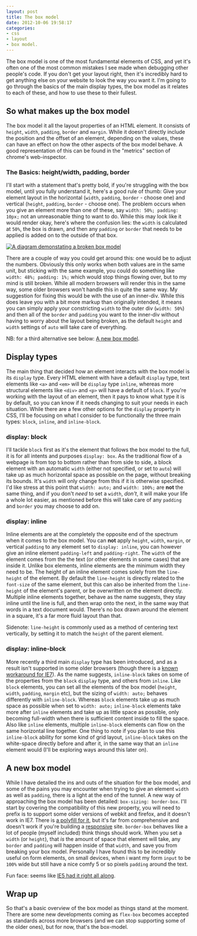 ```yaml
---
layout: post
title: The box model
date: 2012-10-06 19:58:17
categories:
- css
- layout
- box model.
---
```


The box model is one of the most fundamental elements of CSS, and yet it's often one of the most common mistakes I see made when debugging other people's code. If you don't get your layout right, then it's incredibly hard to get anything else on your website to look the way you want it. I'm going to go through the basics of the main display types, the box model as it relates to each of these, and how to use these to their fullest.

## So what makes up the box model

The box model it all the layout properties of an HTML element. It consists of `height`, `width`, `padding`, `border` and `margin`. While it doesn't directly include the position and the offset of an element, depending on the values, these can have an effect on how the other aspects of the box model behave. A good representation of this can be found in the "metrics" section of chrome's web-inspector.

### The Basics: height/width, padding, border

I'll start with a statement that's pretty bold, if you're struggling with the box model, until you fully understand it, here's a good rule of thumb: Give your element layout in the horizontal (`width`, `padding`, `border` - choose one) and vertical (`height`, `padding`, `border` - choose one). The problem occurs when you give an element more than one of these, say `width: 50%; padding: 10px;` not an unreasonable thing to want to do. While this may look like it would render okay, here's where the confusion lies: the `width` is calculated at `50%`, the box is drawn, and then any `padding` or `border` that needs to be applied is added on to the outside of that box.

[![A diagram demonstating a broken box model](//img.mstrutt.co.uk/blog/box-model-diagram.jpg)](//img.mstrutt.co.uk/blog/box-model-diagram.jpg)

There are a couple of way you could get around this: one would be to adjust the numbers. Obviously this only works when both values are in the same unit, but sticking with the same example, you could do something like `width: 48%; padding: 1%;` which would stop things flowing over, but to my mind is still broken. While all modern browsers will render this in the same way, some older browsers won't handle this in quite the same way. My suggestion for fixing this would be with the use of an inner-div. While this does leave you with a bit more markup than originally intended, it means you can simply apply your constricting `width` to the outer div (`width: 50%`) and then all of the `border` and `padding` you want to the inner-div without having to worry about the layout being broken, as the default `height` and `width` settings of `auto` will take care of everything.

NB: for a third alternative see below: [A new box model](#a-new-box-model).

## Display types

The main thing that decided how an element interacts with the box model is its `display` type. Every HTML element with have a default `display` type, text elements like `<a>` and `<em>` will be `display` type `inline`, whereas more structural elements like `<div>` and `<p>` will have a default of `block`. If you're working with the layout of an element, then it pays to know what type it is by default, so you can know if it needs changing to suit your needs in each situation. While there are a few other options for the `display` property in CSS, I'll be focusing on what I consider to be functionally the three main types: `block`, `inline`, and `inline-block`.

### display: block

I'll tackle `block` first as it's the element that follows the box model to the full, it is for all intents and purposes `display: box`. As the traditional flow of a webpage is from top to bottom rather than from side to side, a block element with an automatic `width` (either not specified, or set to `auto`) will take up as much horizontal space as possible on the page, without breaking its bounds. It's `width` will only change from this if it is otherwise specified. I'd like stress at this point that `width: auto;` and `width: 100%;` are **not** the same thing, and if you don't *need* to set a `width`, *don't*, it will make your life a whole lot easier, as mentioned before this will take care of any `padding` and `border` you may choose to add on.

### display: inline

Inline elements are at the completely the opposite end of the spectrum when it comes to the box model. You can **not** apply `height`, `width`, `margin`, or vertical `padding` to any element set to `display: inline`, you can however give an inline element `padding-left` and `padding-right`. The `width` of the element comes from the the text (or other elements in some cases) that are inside it. Unlike box elements, inline elements are the minimum width they need to be. The height of an inline element comes solely from the `line-height` of the element. By default the `line-height` is directly related to the `font-size` of the same element, but this can also be inherited from the `line-height` of the element's parent, or be overwritten on the element directly. Multiple inline elements together, behave as the name suggests, they stay inline until the line is full, and then wrap onto the next, in the same way that words in a text document would. There's no box drawn around the element in a square, it's a far more fluid layout than that.

Sidenote: `line-height` is commonly used as a method of centering text vertically, by setting it to match the `height` of the parent element.

### display: inline-block

More recently a third main `display` type has been introduced, and as a result isn't supported in some older browsers (though there is a [known workaround for IE7](http://stackoverflow.com/questions/6544852/ie7-does-not-understand-display-inline-block)). As the name suggests, `inline-block` takes on some of the properties from the `block` `display` type, and others from `inline`. Like `block` elements, you can set all the elements of the box model (`height`, `width`, `padding`, `margin` etc), but the sizing of `width: auto;` behaves differently with `inline-block`. Whereas `block` elements take up as much space as possible when set to `width: auto;` `inline-block` elements take more after `inline` elements and take up as little space as possible, only becoming full-width when there is sufficient content inside to fill the space. Also like `inline` elements, multiple `inline-block` elements can flow on the same horizontal line together. One thing to note if you plan to use this `inline-block` ability for some kind of grid layout, `inline-block` takes on the white-space directly before and after it, in the same way that an `inline` element would (I'll be exploring ways around this later on).

## A new box model

While I have detailed the ins and outs of the situation for the box model, and some of the pains you may encounter when trying to give an element `width` as well as `padding`, there is a light at the end of the tunnel. A new way of approaching the box model has been detailed: `box-sizing: border-box`. I'll start by covering the compatibility of this new property, you will need to prefix is to support some older versions of webkit and firefox, and it doesn't work in IE7. There is [a polyfill for it](https://github.com/Schepp/box-sizing-polyfill), but it's far from comprehensive and doesn't work if you're building a [responsive](/blog/2012/4/responsive-vs-adaptive) site. `border-box` behaves like a lot of people (myself included) think things should work. When you set a `width` (or `height`), that *is* the amount of space that element will take, any `border` and `padding` will happen inside of that `width`, and save you from breaking your box model. Personally I have found this to be incredibly useful on form elements, on small devices, when i want my form `input` to be `100%` wide but still have a nice comfy 5 or so pixels `padding` around the text.

Fun face: seems like [IE5 had it right all along](http://en.wikipedia.org/wiki/Internet_Explorer_box_model_bug).

## Wrap up

So that's a basic overview of the box model as things stand at the moment. There are some new developments coming as `flex-box` becomes accepted as standards across more browsers (and we can stop supporting some of the older ones), but for now, that's the box-model.